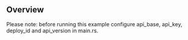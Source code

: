 ## Overview

Please note: before running this example configure api_base, api_key, deploy_id and api_version in main.rs.
